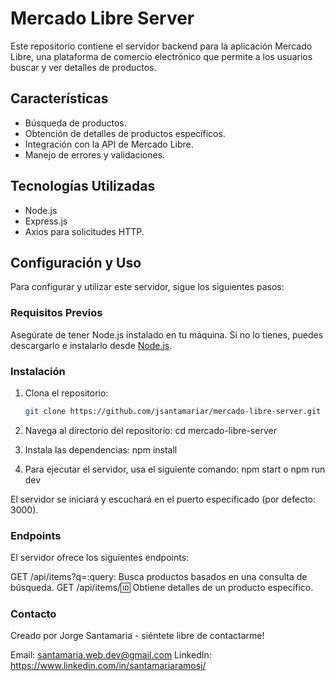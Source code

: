 # Mercado Libre Server

Este repositorio contiene el servidor backend para la aplicación Mercado Libre, una plataforma de comercio electrónico que permite a los usuarios buscar y ver detalles de productos.

## Características

- Búsqueda de productos.
- Obtención de detalles de productos específicos.
- Integración con la API de Mercado Libre.
- Manejo de errores y validaciones.

## Tecnologías Utilizadas

- Node.js
- Express.js
- Axios para solicitudes HTTP.

## Configuración y Uso

Para configurar y utilizar este servidor, sigue los siguientes pasos:

### Requisitos Previos

Asegúrate de tener Node.js instalado en tu máquina. Si no lo tienes, puedes descargarlo e instalarlo desde [Node.js](https://nodejs.org/).

### Instalación

1. Clona el repositorio:

   ```bash
   git clone https://github.com/jsantamariar/mercado-libre-server.git
   ```

2. Navega al directorio del repositorio:
   cd mercado-libre-server
3. Instala las dependencias:
   npm install
4. Para ejecutar el servidor, usa el siguiente comando:
   npm start o npm run dev

El servidor se iniciará y escuchará en el puerto especificado (por defecto: 3000).

### Endpoints

El servidor ofrece los siguientes endpoints:

GET /api/items?q=:query: Busca productos basados en una consulta de búsqueda.
GET /api/items/:id: Obtiene detalles de un producto específico.

### Contacto

Creado por Jorge Santamaria - siéntete libre de contactarme!

Email: santamaria.web.dev@gmail.com
LinkedIn: https://www.linkedin.com/in/santamariaramosj/
